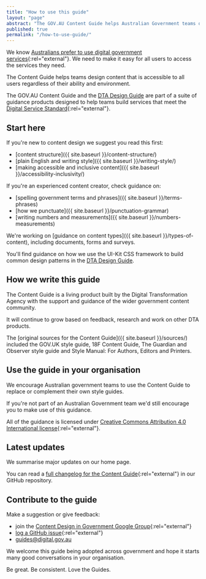 ```yaml
---
title: "How to use this guide"
layout: "page"
abstract: "The GOV.AU Content Guide helps Australian Government teams design simple, clear and fast content."
published: true
permalink: "/how-to-use-guide/"
---
```


We know [Australians prefer to use digital government services](https://www.dta.gov.au/blog/how-do-australians-really-feel-about-digital-government-services/){:rel="external"}. We need to make it easy for all users to access the services they need.

The Content Guide helps teams design content that is accessible to all users regardless of their ability and environment.

The GOV.AU Content Guide and the [DTA Design Guide](http://guides.service.gov.au/design-guide) are part of a suite of guidance products designed to help teams build services that meet the [Digital Service Standard](https://www.dta.gov.au/standard/){:rel="external"}.

## Start here

If you're new to content design we suggest you read this first:

- [content structure]({{ site.baseurl }}/content-structure/)
- [plain English and writing style]({{ site.baseurl }}/writing-style/)
- [making accessible and inclusive content]({{ site.baseurl }}/accessibility-inclusivity/)

If you're an experienced content creator, check guidance on:

- [spelling government terms and phrases]({{ site.baseurl }}/terms-phrases)
- [how we punctuate]({{ site.baseurl }}/punctuation-grammar)
- [writing numbers and measurements]({{ site.baseurl }}/numbers-measurements)

We're working on [guidance on content types]({{ site.baseurl }}/types-of-content), including documents, forms and surveys.

You'll find guidance on how we use the UI-Kit CSS framework to build common design patterns in the [DTA Design Guide](http://guides.service.gov.au/design-guide/).

## How we write this guide

The Content Guide is a living product built by the Digital Transformation Agency with the support and guidance of the wider government content community.

It  will continue to grow based on feedback, research and work on other DTA products.

The [original sources for the Content Guide]({{ site.baseurl }}/sources/) included the GOV.UK style guide, 18F Content Guide, The Guardian and Observer style guide and Style Manual: For Authors, Editors and Printers.

## Use the guide in your organisation

We encourage Australian government teams to use the Content Guide to replace or complement their own style guides.

If you're not part of an Australian Government team we'd still encourage you to make use of this guidance.

All of the guidance is licensed under [Creative Commons Attribution 4.0 International license](https://github.com/govau/content-guide/blob/master/LICENSE.md){:rel="external"}.

## Latest updates

We summarise major updates on our home page.

You can read a [full changelog for the Content Guide](https://github.com/govau/content-guide/blob/master/CHANGELOG.md){:rel="external"} in our GitHub repository.

## Contribute to the guide

Make a suggestion or give feedback:
- join the [Content Design in Government Google Group](https://groups.google.com/a/digital.gov.au/forum/#!forum/content-design-in-government){:rel="external"}
- [log a GitHub issue](https://github.com/govau/content-guide/issues/new){:rel="external"}
- <a href="mailto:guides@digital.gov.au">guides@digital.gov.au</a>

We welcome this guide being adopted across government and hope it starts many good conversations in your organisation.

Be great. Be consistent. Love the Guides.
